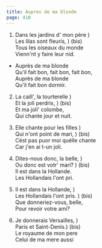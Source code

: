 ```yaml
---
title: Aupres de ma blonde
page: 410
---  
```



1. Dans les jardins d' mon père )  
Les lilas sont fleuris, ) (bis)  
Tous les oiseaux du monde  
Vienn'nt y faire leur nid.  


- Auprès de ma blonde  
Qu'il fait bon, fait bon, fait bon,  
Auprès de ma blonde  
Qu'il fait bon dormir.  


2. La caill', la tourterelle )  
Et la joli perdrix, ) (bis)  
Et ma joli' colombe,  
Qui chante jour et nuit.  


3. Elle chante pour les filles )  
Qui n'ont point de mari, ) (bis)  
Cést pas puor moi quélle chante  
Car j'en ai t-un joli.  


4. Dites-nous donc, la belle, )  
Ou donc est votr' mari? ) (bis)  
Il est dans la Hollande.  
Les Hollandais l'ont pri.  


5. Il est dans la Hollande, )  
Les Hollandais l'ont pris. ) (bis)  
Que donneriez-vous, belle,   
Pour revoir votre ami?  


6. Je donnerais Versailles, )  
Paris et Saint-Denis.) (bis)  
Le royaume de mon pere  
Celui de ma mere aussi  